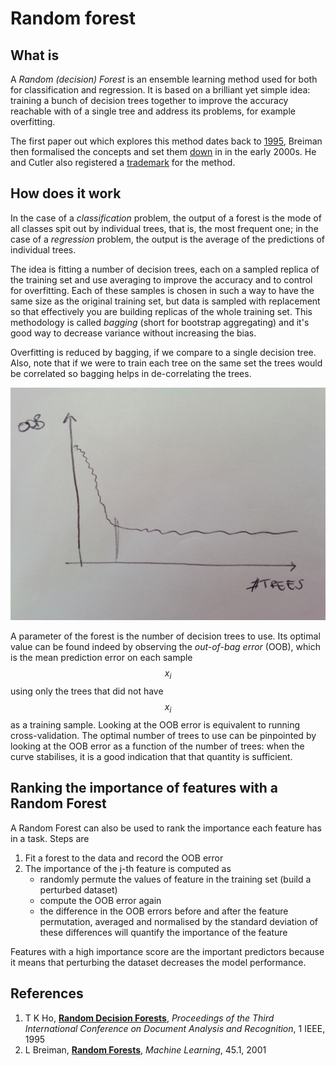 # Random forest

## What is

A _Random \(decision\) Forest_ is an ensemble learning method used for both for classification and regression. It is based on a brilliant yet simple idea: training a bunch of decision trees together to improve the accuracy reachable with of a single tree and address its problems, for example overfitting.

The first paper out which explores this method dates back to [1995](random-forest.md#references), Breiman then formalised the concepts and set them [down](random-forest.md#references) in in the early 2000s. He and Cutler also registered a [trademark](https://trademarks.justia.com/786/42/random-78642027.html) for the method.

## How does it work

In the case of a _classification_ problem, the output of a forest is the mode of all classes spit out by individual trees, that is, the most frequent one; in the case of a _regression_ problem, the output is the average of the predictions of individual trees.

The idea is fitting a number of decision trees, each on a sampled replica of the training set and use averaging to improve the accuracy and to control for overfitting. Each of these samples is chosen in such a way to have the same size as the original training set, but data is sampled with replacement so that effectively you are building replicas of the whole training set. This methodology is called _bagging_ \(short for bootstrap aggregating\) and it's good way to decrease variance without increasing the bias.

Overfitting is reduced by bagging, if we compare to a single decision tree. Also, note that if we were to train each tree on the same set the trees would be correlated so bagging helps in de-correlating the trees.

![](../../.gitbook/assets/oob.jpg) 

A parameter of the forest is the number of decision trees to use. Its optimal value can be found indeed by observing the _out-of-bag error_ \(OOB\), which is the mean prediction error on each sample$$x_i$$using only the trees that did not have$$x_i$$as a training sample. Looking at the OOB error is equivalent to running cross-validation. The optimal number of trees to use can be pinpointed by looking at the OOB error as a function of the number of trees: when the curve stabilises, it is a good indication that that quantity is sufficient.

## Ranking the importance of features with a Random Forest

A Random Forest can also be used to rank the importance each feature has in a task. Steps are

1. Fit a forest to the data and record the OOB error
2. The importance of the j-th feature is computed as
   * randomly permute the values of feature in the training set \(build a perturbed dataset\)
   * compute the OOB error again
   * the difference in the OOB errors before and after the feature permutation, averaged and normalised by the standard deviation of these differences will quantify the importance of the feature

Features with a high importance score are the important predictors because it means that perturbing the dataset decreases the model performance.

## References

1. T K Ho, [**Random Decision Forests**](http://ect.bell-labs.com/who/tkh/publications/papers/odt.pdf), _Proceedings of the Third International Conference on Document Analysis and Recognition_, 1 IEEE, 1995
2. L Breiman, [**Random Forests**](http://machinelearning202.pbworks.com/w/file/fetch/60606349/breiman_randomforests.pdf), _Machine Learning_, 45.1, 2001


